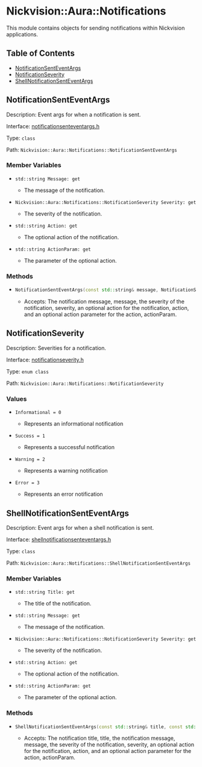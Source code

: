 # Nickvision::Aura::Notifications

This module contains objects for sending notifications within Nickvision applications.

## Table of Contents
- [NotificationSentEventArgs](#notificationsenteventargs)
- [NotificationSeverity](#notificationseverity)
- [ShellNotificationSentEventArgs](#shellnotificationsenteventargs)

## NotificationSentEventArgs
Description: Event args for when a notification is sent.

Interface: [notificationsenteventargs.h](/include/notifications/notificationsenteventargs.h)

Type: `class`

Path: `Nickvision::Aura::Notifications::NotificationSentEventArgs`

### Member Variables
- ```
  std::string Message: get
  ```
    - The message of the notification.
- ```
  Nickvision::Aura::Notifications::NotificationSeverity Severity: get
  ```
    - The severity of the notification.
- ```
  std::string Action: get
  ```
    - The optional action of the notification.
- ```
  std::string ActionParam: get
  ```
    - The parameter of the optional action.

### Methods
- ```cpp
  NotificationSentEventArgs(const std::string& message, NotificationSeverity severity, const std::string& action = "", const std::string& actionParam = "")
  ``` 
    - Accepts: The notification message, message, the severity of the notification, severity, an optional action for the notification, action, and an optional action parameter for the action, actionParam.

## NotificationSeverity
Description: Severities for a notification.

Interface: [notificationseverity.h](/include/notifications/notificationseverity.h)

Type: `enum class`

Path: `Nickvision::Aura::Notifications::NotificationSeverity`

### Values
- ```
  Informational = 0
  ``` 
    - Represents an informational notification
- ```
  Success = 1
  ``` 
    - Represents a successful notification
- ```
  Warning = 2
  ``` 
    - Represents a warning notification
- ```
  Error = 3
  ``` 
    - Represents an error notification

## ShellNotificationSentEventArgs
Description: Event args for when a shell notification is sent.

Interface: [shellnotificationsenteventargs.h](/include/notifications/shellnotificationsenteventargs.h)

Type: `class`

Path: `Nickvision::Aura::Notifications::ShellNotificationSentEventArgs`

### Member Variables
- ```
  std::string Title: get
  ```
    - The title of the notification.
- ```
  std::string Message: get
  ```
    - The message of the notification.
- ```
  Nickvision::Aura::Notifications::NotificationSeverity Severity: get
  ```
    - The severity of the notification.
- ```
  std::string Action: get
  ```
    - The optional action of the notification.
- ```
  std::string ActionParam: get
  ```
    - The parameter of the optional action.

### Methods
- ```cpp
  ShellNotificationSentEventArgs(const std::string& title, const std::string& message, NotificationSeverity severity, const std::string& action = "", const std::string& actionParam = "")
  ``` 
    - Accepts: The notification title, title, the notification message, message, the severity of the notification, severity, an optional action for the notification, action, and an optional action parameter for the action, actionParam.